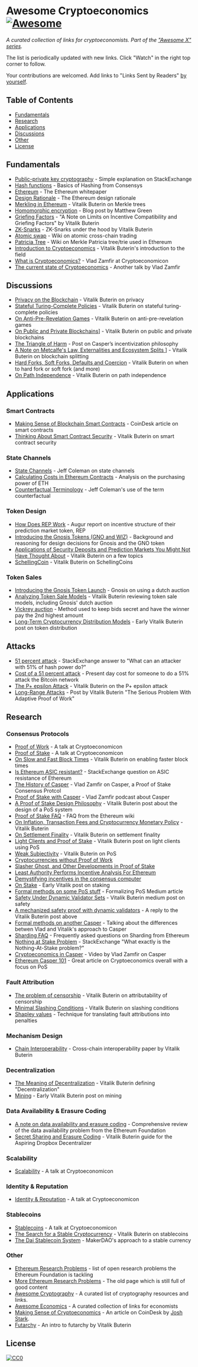 # Awesome Cryptoeconomics [![Awesome](https://cdn.rawgit.com/sindresorhus/awesome/d7305f38d29fed78fa85652e3a63e154dd8e8829/media/badge.svg)](https://github.com/sindresorhus/awesome)

*A curated collection of links for cryptoeconomists. Part of the ["Awesome X" series](https://github.com/sindresorhus/awesome).*

The list is periodically updated with new links. Click "Watch" in the right top corner to follow.

Your contributions are welcomed. Add links to "Links Sent by Readers" [by yourself](contributing.md).

## Table of Contents

* [Fundamentals](#fundamentals)
* [Research](#research)
* [Applications](#applications)
* [Discussions](#discussions)
* [Other](#other)
* [License](#license)

## Fundamentals
* [Public-private key cryptography](https://security.stackexchange.com/questions/25741/how-can-i-explain-the-concept-of-public-and-private-keys-without-technical-jargo) - Simple explanation on StackExchange
* [Hash functions](https://medium.com/@ConsenSys/blockchain-underpinnings-hashing-7f4746cbd66b) - Basics of Hashing from Consensys
* [Ethereum](https://github.com/ethereum/wiki/wiki/White-Paper) - The Ethereum whitepaper
* [Design Rationale](https://github.com/ethereum/wiki/wiki/Design-Rationale) - The Ethereum design rationale
* [Merkling in Ethereum](https://blog.ethereum.org/2015/11/15/merkling-in-ethereum/) - Vitalik Buterin on Merkle trees
* [Homomorphic encryption](https://blog.cryptographyengineering.com/2012/01/02/very-casual-introduction-to-fully/) - Blog post by Matthew Green
* [Griefing Factors](http://vitalik.ca/files/extortion_griefing_bounds.pdf) - "A Note on Limits on Incentive Compatibility and Griefing Factors" by Vitalik Buterin
* [ZK-Snarks](https://medium.com/@VitalikButerin/zk-snarks-under-the-hood-b33151a013f6) - ZK-Snarks under the hood by Vitalik Buterin
* [Atomic swap](https://en.bitcoin.it/wiki/Atomic_cross-chain_trading) - Wiki on atomic cross-chain trading
* [Patricia Tree](https://github.com/ethereum/wiki/wiki/Patricia-Tree) - Wiki on Merkle Patricia tree/trie used in Ethereum
* [Introduction to Cryptoeconomics](https://www.youtube.com/watch?v=pKqdjaH1dRo) - Vitalik Buterin's introduction to the field
* [What is Cryptoeconomics?](https://www.youtube.com/watch?v=9lw3s7iGUXQ) - Vlad Zamfir at Cryptoeconomicon
* [The current state of Cryptoeconomics](https://www.youtube.com/watch?v=u6VSPD5TrP4) - Another talk by Vlad Zamfir

## Discussions

* [Privacy on the Blockchain](https://blog.ethereum.org/2016/01/15/privacy-on-the-blockchain/) - Vitalik Buterin on privacy
* [Stateful Turing-Complete Policies](https://blog.ethereum.org/2015/11/09/stateful-turing-complete-policies/) - Vitalik Buterin on stateful turing-complete policies
* [On Anti-Pre-Revelation Games](https://blog.ethereum.org/2015/08/28/on-anti-pre-revelation-games/) - Vitalik Buterin on anti-pre-revelation games
* [On Public and Private Blockchains](https://blog.ethereum.org/2015/08/07/on-public-and-private-blockchains/)] - Vitalik Buterin on public and private blockchains
* [The Triangle of Harm](http://vitalik.ca/general/2017/07/16/triangle_of_harm.html) - Post on Casper’s incentivization philosophy
* [A Note on Metcalfe's Law, Externalities and Ecosystem Splits
](http://vitalik.ca/general/2017/07/27/metcalfe.html)] - Vitalik Buterin on blockchain splitting
* [Hard Forks, Soft Forks, Defaults and Coercion](http://vitalik.ca/general/2017/03/14/forks_and_markets.html) - Vitalik Buterin on when to hard fork or soft fork (and more)
* [On Path Independence](http://vitalik.ca/general/2017/06/22/marketmakers.html) - Vitalik Buterin on path independence

## Applications

### Smart Contracts
* [Making Sense of Blockchain Smart Contracts](https://www.coindesk.com/making-sense-smart-contracts/) - CoinDesk article on smart contracts
* [Thinking About Smart Contract Security](https://blog.ethereum.org/2016/06/19/thinking-smart-contract-security/) - Vitalik Buterin on smart contract security

### State Channels
* [State Channels](http://www.jeffcoleman.ca/state-channels/) - Jeff Coleman on state channels
* [Calculating Costs in Ethereum Contracts](https://hackernoon.com/ether-purchase-power-df40a38c5a2f) - Analysis on the purchasing power of ETH
* [Counterfactual Terminology](https://github.com/ledgerlabs/state-channels/wiki/Counterfactual-Terminology) - Jeff Coleman's use of the term counterfactual

### Token Design
* [How Does REP Work](http://blog.augur.net/faq/how-does-reputation-rep-work/) - Augur report on incentive structure of their prediction market token, REP
* [Introducing the Gnosis Tokens (GNO and WIZ)](https://blog.gnosis.pm/introducing-the-gnosis-tokens-gno-and-wiz-5295a65c3822) - Background and reasoning for design decisions for Gnosis and the GNO token
* [Applications of Security Deposits and Prediction Markets You Might Not Have Thought About](https://blog.ethereum.org/2015/11/24/applications-of-security-deposits-and-prediction-markets-you-might-not-have-thought-about/) - Vitalik Buterin on a few topics
* [SchellingCoin](https://blog.ethereum.org/2014/03/28/schellingcoin-a-minimal-trust-universal-data-feed/) - Vitalik Buterin on SchellingCoins

### Token Sales
* [Introducing the Gnosis Token Launch](https://blog.gnosis.pm/introducing-the-gnosis-token-launch-3cc4cffb5098) - Gnosis on using a dutch auction
* [Analyzing Token Sale Models](http://vitalik.ca/general/2017/06/09/sales.html) - Vitalik Buterin reviewing token sale models, including Gnosis' dutch auction
* [Vickrey auction](https://en.wikipedia.org/wiki/Vickrey_auction#Proof_of_dominance_of_truthful_bidding) - Method used to keep bids secret and have the winner pay the 2nd highest amount
* [Long-Term Cryptocurrency Distribution Models](https://blog.ethereum.org/2014/05/24/on-long-term-cryptocurrency-distribution-models/) - Early Vitalik Buterin post on token distribution

## Attacks
* [51 percent attack](https://bitcoin.stackexchange.com/questions/658/what-can-an-attacker-with-51-of-hash-power-do) - StackExchange answer to "What can an attacker with 51% of hash power do?"
* [Cost of a 51 percent attack](https://gobitcoin.io/tools/cost-51-attack/) - Present day cost for someone to do a 51% attack the Bitcoin network
* [The P+ epsilon Attack](https://blog.ethereum.org/2015/01/28/p-epsilon-attack/) - Vitalik Buterin on the P+ epsilon attack
* [Long-Range Attacks](https://blog.ethereum.org/2014/05/15/long-range-attacks-the-serious-problem-with-adaptive-proof-of-work/) - Post by Vitalik Buterin "The Serious Problem With Adaptive Proof of Work"

## Research

### Consensus Protocols
* [Proof of Work](https://www.youtube.com/watch?v=sADoZx7Ar4A) - A talk at Cryptoeconomicon
* [Proof of Stake](https://www.youtube.com/watch?v=1tdxPzQt4ZI) - A talk at Cryptoeconomicon
* [On Slow and Fast Block Times](https://blog.ethereum.org/2015/09/14/on-slow-and-fast-block-times/) - Vitalik Buterin on enabling faster block times
* [Is Ethereum ASIC resistant?](https://ethereum.stackexchange.com/questions/16811/is-ethereum-asic-resistant) - StackExchange question on ASIC resistance of Ethereum
* [The History of Casper](https://medium.com/@Vlad_Zamfir/the-history-of-casper-part-1-59233819c9a9) - Vlad Zamfir on Casper, a Proof of Stake Consensus Protcol
* [Proof of Stake with Casper](https://www.youtube.com/watch?v=9nQPcNY32JQ) - Vlad Zamfir podcast about Casper
* [A Proof of Stake Design Philosophy](https://medium.com/@VitalikButerin/a-proof-of-stake-design-philosophy-506585978d51) - Vitalik Buterin post about the design of a PoS system
* [Proof of Stake FAQ](https://github.com/ethereum/wiki/wiki/Proof-of-Stake-FAQ) - FAQ from the Ethereum wiki
* [On Inflation, Transaction Fees and Cryptocurrency Monetary Policy](https://blog.ethereum.org/2016/07/27/inflation-transaction-fees-cryptocurrency-monetary-policy/) - Vitalik Buterin
* [On Settlement Finality](https://blog.ethereum.org/2016/05/09/on-settlement-finality/) - Vitalik Buterin on settlement finality
* [Light Clients and Proof of Stake](https://blog.ethereum.org/2015/01/10/light-clients-proof-stake/) - Vitalik Buterin post on light clients using PoS
* [Weak Subjectivity](https://blog.ethereum.org/2014/11/25/proof-stake-learned-love-weak-subjectivity/) - Vitalik Buterin on PoS
* [Cryptocurrencies without Proof of Work](https://arxiv.org/abs/1406.5694)
* [Slasher Ghost, and Other Developments in Proof of Stake](https://blog.ethereum.org/2014/10/03/slasher-ghost-developments-proof-stake/)
* [Least Authority Performs Incentive Analysis For Ethereum](https://leastauthority.com/blog/least_authority_performs_incentive_analysis_for_ethereum/)
* [Demystifying incentives in the consensus computer](https://eprint.iacr.org/2015/702)
* [On Stake](https://blog.ethereum.org/2014/07/05/stake/) - Early Vitalik post on staking
* [Formal methods on some PoS stuff](https://medium.com/@pirapira/formal-methods-on-some-pos-stuff-e309775c2ab8) - Formalizing PoS Medium article
* [Safety Under Dynamic Validator Sets](https://medium.com/@VitalikButerin/safety-under-dynamic-validator-sets-ef0c3bbdf9f6) - Vitalik Buterin medium post on safety
* [A mechanized safety proof with dynamic validators](https://medium.com/@pirapira/a-mechanized-safety-proof-for-pos-with-dynamic-validators-17e9b45faff4) - A reply to the Vitalik Buterin post above
* [Formal methods on another Casper](https://medium.com/@pirapira/formal-methods-on-another-casper-8a75f6e02073) - Talking about the differences betwen Vlad and Vitalik's approach to Casper
* [Sharding FAQ](https://github.com/ethereum/wiki/wiki/Sharding-FAQ) - Frequently asked questions on Sharding from Ethereum
* [Nothing at Stake Problem](https://ethereum.stackexchange.com/questions/2402/what-exactly-is-the-nothing-at-stake-problem) - StackExchange "What exactly is the Nothing-At-Stake problem?"
* [Cryptoeconomics in Casper](https://youtu.be/5ScY7ruD_eg) - Video by Vlad Zamfir on Casper
* [Ethereum Casper 101](https://medium.com/@jonchoi/ethereum-casper-101-7a851a4f1eb0) - Great article on Cryptoeconomics overall with a focus on PoS

### Fault Attribution
* [The problem of censorship](https://blog.ethereum.org/2015/06/06/the-problem-of-censorship/) - Vitalik Buterin on attributability of censorship
* [Minimal Slashing Conditions](https://medium.com/@VitalikButerin/minimal-slashing-conditions-20f0b500fc6c) - Vitalik Buterin on slashing conditions
* [Shapley values](https://en.wikipedia.org/wiki/Shapley_value) - Technique for translating fault attributions into penalties

### Mechanism Design
* [Chain Interoperability](https://static1.squarespace.com/static/55f73743e4b051cfcc0b02cf/t/5886800ecd0f68de303349b1/1485209617040/Chain+Interoperability.pdf) - Cross-chain interoperability paper by Vitalik Buterin

### Decentralization
* [The Meaning of Decentralization](https://medium.com/@VitalikButerin/the-meaning-of-decentralization-a0c92b76a274) - Vitalik Buterin defining "Decentralization"
* [Mining](https://blog.ethereum.org/2014/06/19/mining/) - Early Vitalik Buterin post on mining

### Data Availability & Erasure Coding
* [A note on data availability and erasure coding](https://github.com/ethereum/research/wiki/A-note-on-data-availability-and-erasure-coding) - Comprehensive review of the data availability problem from the Ethereum Foundation
* [Secret Sharing and Erasure Coding](https://blog.ethereum.org/2014/08/16/secret-sharing-erasure-coding-guide-aspiring-dropbox-decentralizer/) - Vitalik Buterin guide for the Aspiring Dropbox Decentralizer

### Scalability
* [Scalability](https://www.youtube.com/watch?v=dboKNgdzA7M) - A talk at Cryptoeconomicon

### Identity & Reputation
* [Identity & Reputation](https://www.youtube.com/watch?v=yfM8gJnXa9A) - A talk at Cryptoeconomicon

### Stablecoins
* [Stablecoins](https://www.youtube.com/watch?v=Z8LV56xNwus) - A talk at Cryptoeconomicon
* [The Search for a Stable Cryptocurrency](https://blog.ethereum.org/2014/11/11/search-stable-cryptocurrency/) - Vitalik Buterin on stablecoins
* [The Dai Stablecoin System](https://github.com/makerdao/docs/blob/master/Dai.md) - MakerDAO's approach to a stable currency


### Other
* [Ethereum Research Problems](https://github.com/ethereum/research/wiki/Problems) - list of open research problems the Ethereum Foundation is tackling
* [More Ethereum Research Problems](https://github.com/ethereum/wiki/wiki/Problems) - The old page which is still full of good content
* [Awesome Cryptography](https://github.com/sobolevn/awesome-cryptography) - A curated list of cryptography resources and links.
* [Awesome Economics](https://github.com/antontarasenko/awesome-economics) - A curated collection of links for economists
* [Making Sense of Cryptoeconomics](https://www.coindesk.com/making-sense-cryptoeconomics/) - An article on CoinDesk by [Josh Stark](http://0xstark.com/about/).
* [Futarchy](https://blog.ethereum.org/2014/08/21/introduction-futarchy/) - An intro to futarchy by Vitalik Buterin

## License

[![CC0](http://mirrors.creativecommons.org/presskit/buttons/88x31/svg/cc-zero.svg)](https://creativecommons.org/publicdomain/zero/1.0/)
